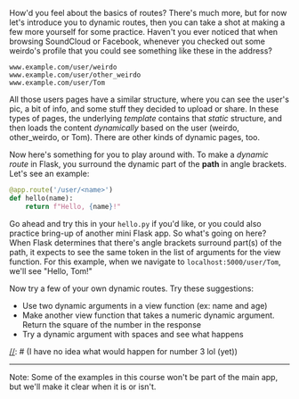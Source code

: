 [//]: # (Will add this page to introduce dynamic routes, which is useful for the templates section)

How'd you feel about the basics of routes? There's much more, but for now let's introduce you to dynamic routes, then you can take a shot at making a few more yourself for some practice. Haven't you ever noticed that when browsing SoundCloud or Facebook, whenever you checked out some weirdo's profile that you could see something like these in the address?

```
www.example.com/user/weirdo
www.example.com/user/other_weirdo
www.example.com/user/Tom
```

All those users pages have a similar structure, where you can see the user's pic, a bit of info, and some stuff they decided to upload or share. In these types of pages, the underlying *template* contains that *static* structure, and then loads the content *dynamically* based on the user (weirdo, other_weirdo, or Tom). There are other kinds of dynamic pages, too.

Now here's something for you to play around with. To make a *dynamic route* in Flask, you surround the dynamic part of the **path** in angle brackets. Let's see an example:

```python
@app.route('/user/<name>')
def hello(name):
    return f"Hello, {name}!"
```

Go ahead and try this in your `hello.py` if you'd like, or you could also practice bring-up of another mini Flask app. So what's going on here? When Flask determines that there's angle brackets surround part(s) of the path, it expects to see the same token in the list of arguments for the view function. For this example, when we navigate to `localhost:5000/user/Tom`, we'll see "Hello, Tom!"

Now try a few of your own dynamic routes. Try these suggestions:

- Use two dynamic arguments in a view function (ex: name and age)
- Make another view function that takes a numeric dynamic argument. Return the square of the number in the response
- Try a dynamic argument with spaces and see what happens

[//]: # (I have no idea what would happen for number 3 lol (yet))

---

Note: Some of the examples in this course won't be part of the main app, but we'll make it clear when it is or isn't.

[//]: # (To Martin: Is this a fair warning, and if so, do you have suggestions for how to indicate something is or isn't part of the main app?)
